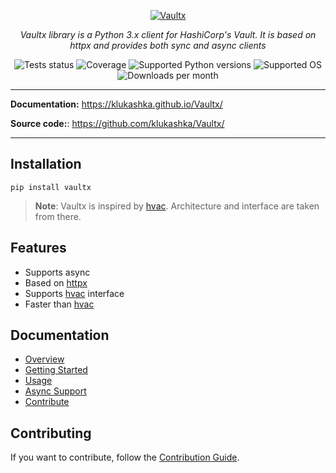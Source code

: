 <p align="center">
    <a href="https://github.com/klukashka/Vaultx">
    <img src="https://github.com/user-attachments/assets/f9b82311-e1ec-4cf2-8792-3c0d9a7ab8c1" alt="Vaultx"> </a>
</p>
<p align="center">
    <em>Vaultx library is a Python 3.x client for HashiCorp's Vault. It is based on httpx and provides both sync and async clients</em>
</p>

<p align="center">
  <img src="https://github.com/klukashka/Vaultx/actions/workflows/run_tests.yml/badge.svg" alt="Tests status">
  <img src="https://klukashka.github.io/Vaultx/coverage.svg" alt="Coverage">
  <img src="https://img.shields.io/pypi/pyversions/Vaultx?color=dark-green" alt="Supported Python versions">
  <img src="https://img.shields.io/badge/Supported%20OS-Windows%2C%20macOS%2C%20Linux-default" alt="Supported OS">
  <img src="https://static.pepy.tech/badge/Vaultx/month" alt="Downloads per month">
</p>

---
**Documentation:** <https://klukashka.github.io/Vaultx/>

**Source code:**: <https://github.com/klukashka/Vaultx/>

---

## Installation

```shell
pip install vaultx
```

>**Note**: Vaultx is inspired by [hvac](https://github.com/hvac/hvac). Architecture and interface are taken from there.

## Features

* Supports async
* Based on [httpx](https://github.com/encode/httpx)
* Supports [hvac](https://github.com/hvac/hvac) interface
* Faster than [hvac](https://github.com/hvac/hvac)

## Documentation
* [Overview](https://klukashka.github.io/Vaultx/)
* [Getting Started](https://klukashka.github.io/Vaultx/overview/getting_started)
* [Usage](https://klukashka.github.io/Vaultx/usage/)
* [Async Support](https://klukashka.github.io/Vaultx/overview/async_support)
* [Contribute](https://klukashka.github.io/Vaultx/contribute/guidelines/)

## Contributing
If you want to contribute, follow the [Contribution Guide](https://klukashka.github.io/Vaultx/contribute/).